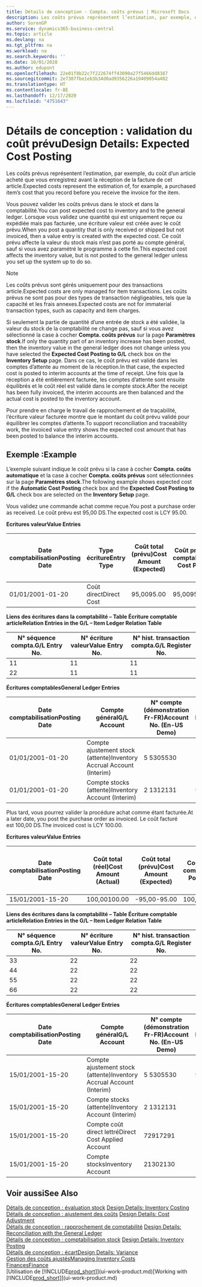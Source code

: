```yaml
---
title: Détails de conception - Compta. coûts prévus | Microsoft Docs
description: Les coûts prévus représentent l’estimation, par exemple, du coût d’un article acheté que vous enregistrez avant la réception de la facture de cet article.
author: SorenGP
ms.service: dynamics365-business-central
ms.topic: article
ms.devlang: na
ms.tgt_pltfrm: na
ms.workload: na
ms.search.keywords: ''
ms.date: 10/01/2020
ms.author: edupont
ms.openlocfilehash: 22e01f8b22c7f222674ff43090a27f5466dd8387
ms.sourcegitcommit: 2e7307fbe1eb3b34d0ad9356226a19409054a402
ms.translationtype: HT
ms.contentlocale: fr-BE
ms.lasthandoff: 12/17/2020
ms.locfileid: "4751643"
---
```

# <a name="design-details-expected-cost-posting"></a><span data-ttu-id="00d5f-103">Détails de conception : validation du coût prévu</span><span class="sxs-lookup"><span data-stu-id="00d5f-103">Design Details: Expected Cost Posting</span></span>
<span data-ttu-id="00d5f-104">Les coûts prévus représentent l’estimation, par exemple, du coût d’un article acheté que vous enregistrez avant la réception de la facture de cet article.</span><span class="sxs-lookup"><span data-stu-id="00d5f-104">Expected costs represent the estimation of, for example, a purchased item’s cost that you record before you receive the invoice for the item.</span></span>  

 <span data-ttu-id="00d5f-105">Vous pouvez valider les coûts prévus dans le stock et dans la comptabilité.</span><span class="sxs-lookup"><span data-stu-id="00d5f-105">You can post expected cost to inventory and to the general ledger.</span></span> <span data-ttu-id="00d5f-106">Lorsque vous validez une quantité qui est uniquement reçue ou expédiée mais pas facturée, une écriture valeur est créée avec le coût prévu.</span><span class="sxs-lookup"><span data-stu-id="00d5f-106">When you post a quantity that is only received or shipped but not invoiced, then a value entry is created with the expected cost.</span></span> <span data-ttu-id="00d5f-107">Ce coût prévu affecte la valeur du stock mais n’est pas porté au compte général, sauf si vous avez paramétré le programme à cette fin.</span><span class="sxs-lookup"><span data-stu-id="00d5f-107">This expected cost affects the inventory value, but is not posted to the general ledger unless you set up the system up to do so.</span></span>  

> [!NOTE]  
>  <span data-ttu-id="00d5f-108">Les coûts prévus sont gérés uniquement pour des transactions article.</span><span class="sxs-lookup"><span data-stu-id="00d5f-108">Expected costs are only managed for item transactions.</span></span> <span data-ttu-id="00d5f-109">Les coûts prévus ne sont pas pour des types de transaction négligeables, tels que la capacité et les frais annexes.</span><span class="sxs-lookup"><span data-stu-id="00d5f-109">Expected costs are not for immaterial transaction types, such as capacity and item charges.</span></span>  

 <span data-ttu-id="00d5f-110">Si seulement la partie de quantité d’une entrée de stock a été validée, la valeur du stock de la comptabilité ne change pas, sauf si vous avez sélectionné la case à cocher **Compta. coûts prévus** sur la page **Paramètres stock**.</span><span class="sxs-lookup"><span data-stu-id="00d5f-110">If only the quantity part of an inventory increase has been posted, then the inventory value in the general ledger does not change unless you have selected the **Expected Cost Posting to G/L** check box on the **Inventory Setup** page.</span></span> <span data-ttu-id="00d5f-111">Dans ce cas, le coût prévu est validé dans les comptes d’attente au moment de la réception.</span><span class="sxs-lookup"><span data-stu-id="00d5f-111">In that case, the expected cost is posted to interim accounts at the time of receipt.</span></span> <span data-ttu-id="00d5f-112">Une fois que la réception a été entièrement facturée, les comptes d’attente sont ensuite équilibrés et le coût réel est validé dans le compte stock.</span><span class="sxs-lookup"><span data-stu-id="00d5f-112">After the receipt has been fully invoiced, the interim accounts are then balanced and the actual cost is posted to the inventory account.</span></span>  

 <span data-ttu-id="00d5f-113">Pour prendre en charge le travail de rapprochement et de traçabilité, l’écriture valeur facturée montre que le montant du coût prévu validé pour équilibrer les comptes d’attente.</span><span class="sxs-lookup"><span data-stu-id="00d5f-113">To support reconciliation and traceability work, the invoiced value entry shows the expected cost amount that has been posted to balance the interim accounts.</span></span>  

## <a name="example"></a><span data-ttu-id="00d5f-114">Exemple :</span><span class="sxs-lookup"><span data-stu-id="00d5f-114">Example</span></span>  
 <span data-ttu-id="00d5f-115">L’exemple suivant indique le coût prévu si la case à cocher **Compta. coûts automatique** et la case à cocher **Compta. coûts prévus** sont sélectionnées sur la page **Paramètres stock**.</span><span class="sxs-lookup"><span data-stu-id="00d5f-115">The following example shows expected cost if the **Automatic Cost Posting** check box and the **Expected Cost Posting to G/L** check box are selected on the **Inventory Setup** page.</span></span>  

 <span data-ttu-id="00d5f-116">Vous validez une commande achat comme reçue.</span><span class="sxs-lookup"><span data-stu-id="00d5f-116">You post a purchase order as received.</span></span> <span data-ttu-id="00d5f-117">Le coût prévu est 95,00 DS.</span><span class="sxs-lookup"><span data-stu-id="00d5f-117">The expected cost is LCY 95.00.</span></span>  

 <span data-ttu-id="00d5f-118">**Ecritures valeur**</span><span class="sxs-lookup"><span data-stu-id="00d5f-118">**Value Entries**</span></span>  

|<span data-ttu-id="00d5f-119">Date comptabilisation</span><span class="sxs-lookup"><span data-stu-id="00d5f-119">Posting Date</span></span>|<span data-ttu-id="00d5f-120">Type écriture</span><span class="sxs-lookup"><span data-stu-id="00d5f-120">Entry Type</span></span>|<span data-ttu-id="00d5f-121">Coût total (prévu)</span><span class="sxs-lookup"><span data-stu-id="00d5f-121">Cost Amount (Expected)</span></span>|<span data-ttu-id="00d5f-122">Coût prévu validé en comptabilité</span><span class="sxs-lookup"><span data-stu-id="00d5f-122">Expected Cost Posted to G/L</span></span>|<span data-ttu-id="00d5f-123">Coût prévu</span><span class="sxs-lookup"><span data-stu-id="00d5f-123">Expected Cost</span></span>|<span data-ttu-id="00d5f-124">N° écriture comptable article</span><span class="sxs-lookup"><span data-stu-id="00d5f-124">Item Ledger Entry No.</span></span>|<span data-ttu-id="00d5f-125">Numéro de la séquence</span><span class="sxs-lookup"><span data-stu-id="00d5f-125">Entry No.</span></span>|  
|------------------|----------------|------------------------------|----------------------------------|-------------------|---------------------------|---------------|  
|<span data-ttu-id="00d5f-126">01/01/20</span><span class="sxs-lookup"><span data-stu-id="00d5f-126">01-01-20</span></span>|<span data-ttu-id="00d5f-127">Coût direct</span><span class="sxs-lookup"><span data-stu-id="00d5f-127">Direct Cost</span></span>|<span data-ttu-id="00d5f-128">95,00</span><span class="sxs-lookup"><span data-stu-id="00d5f-128">95.00</span></span>|<span data-ttu-id="00d5f-129">95,00</span><span class="sxs-lookup"><span data-stu-id="00d5f-129">95.00</span></span>|<span data-ttu-id="00d5f-130">Oui</span><span class="sxs-lookup"><span data-stu-id="00d5f-130">Yes</span></span>|<span data-ttu-id="00d5f-131">1</span><span class="sxs-lookup"><span data-stu-id="00d5f-131">1</span></span>|<span data-ttu-id="00d5f-132">1</span><span class="sxs-lookup"><span data-stu-id="00d5f-132">1</span></span>|  

 <span data-ttu-id="00d5f-133">**Liens des écritures dans la comptabilité – Table Écriture comptable article**</span><span class="sxs-lookup"><span data-stu-id="00d5f-133">**Relation Entries in the G/L – Item Ledger Relation Table**</span></span>  

|<span data-ttu-id="00d5f-134">N° séquence compta.</span><span class="sxs-lookup"><span data-stu-id="00d5f-134">G/L Entry No.</span></span>|<span data-ttu-id="00d5f-135">N° écriture valeur</span><span class="sxs-lookup"><span data-stu-id="00d5f-135">Value Entry No.</span></span>|<span data-ttu-id="00d5f-136">N° hist. transaction compta.</span><span class="sxs-lookup"><span data-stu-id="00d5f-136">G/L Register No.</span></span>|  
|--------------------|---------------------|-----------------------|  
|<span data-ttu-id="00d5f-137">1</span><span class="sxs-lookup"><span data-stu-id="00d5f-137">1</span></span>|<span data-ttu-id="00d5f-138">1</span><span class="sxs-lookup"><span data-stu-id="00d5f-138">1</span></span>|<span data-ttu-id="00d5f-139">1</span><span class="sxs-lookup"><span data-stu-id="00d5f-139">1</span></span>|  
|<span data-ttu-id="00d5f-140">2</span><span class="sxs-lookup"><span data-stu-id="00d5f-140">2</span></span>|<span data-ttu-id="00d5f-141">1</span><span class="sxs-lookup"><span data-stu-id="00d5f-141">1</span></span>|<span data-ttu-id="00d5f-142">1</span><span class="sxs-lookup"><span data-stu-id="00d5f-142">1</span></span>|  

 <span data-ttu-id="00d5f-143">**Écritures comptables**</span><span class="sxs-lookup"><span data-stu-id="00d5f-143">**General Ledger Entries**</span></span>  

|<span data-ttu-id="00d5f-144">Date comptabilisation</span><span class="sxs-lookup"><span data-stu-id="00d5f-144">Posting Date</span></span>|<span data-ttu-id="00d5f-145">Compte général</span><span class="sxs-lookup"><span data-stu-id="00d5f-145">G/L Account</span></span>|<span data-ttu-id="00d5f-146">N° compte (démonstration Fr-FR)</span><span class="sxs-lookup"><span data-stu-id="00d5f-146">Account No. (En-US Demo)</span></span>|<span data-ttu-id="00d5f-147">Montant</span><span class="sxs-lookup"><span data-stu-id="00d5f-147">Amount</span></span>|<span data-ttu-id="00d5f-148">Numéro de la séquence</span><span class="sxs-lookup"><span data-stu-id="00d5f-148">Entry No.</span></span>|  
|------------------|------------------|---------------------------------|------------|---------------|  
|<span data-ttu-id="00d5f-149">01/01/20</span><span class="sxs-lookup"><span data-stu-id="00d5f-149">01-01-20</span></span>|<span data-ttu-id="00d5f-150">Compte ajustement stock (attente)</span><span class="sxs-lookup"><span data-stu-id="00d5f-150">Inventory Accrual Account (Interim)</span></span>|<span data-ttu-id="00d5f-151">5 530</span><span class="sxs-lookup"><span data-stu-id="00d5f-151">5530</span></span>|<span data-ttu-id="00d5f-152">-95,00</span><span class="sxs-lookup"><span data-stu-id="00d5f-152">-95.00</span></span>|<span data-ttu-id="00d5f-153">2</span><span class="sxs-lookup"><span data-stu-id="00d5f-153">2</span></span>|  
|<span data-ttu-id="00d5f-154">01/01/20</span><span class="sxs-lookup"><span data-stu-id="00d5f-154">01-01-20</span></span>|<span data-ttu-id="00d5f-155">Compte stocks (attente)</span><span class="sxs-lookup"><span data-stu-id="00d5f-155">Inventory Account (Interim)</span></span>|<span data-ttu-id="00d5f-156">2 131</span><span class="sxs-lookup"><span data-stu-id="00d5f-156">2131</span></span>|<span data-ttu-id="00d5f-157">95,00</span><span class="sxs-lookup"><span data-stu-id="00d5f-157">95.00</span></span>|<span data-ttu-id="00d5f-158">1</span><span class="sxs-lookup"><span data-stu-id="00d5f-158">1</span></span>|  

 <span data-ttu-id="00d5f-159">Plus tard, vous pourrez valider la procédure achat comme étant facturée.</span><span class="sxs-lookup"><span data-stu-id="00d5f-159">At a later date, you post the purchase order as invoiced.</span></span> <span data-ttu-id="00d5f-160">Le coût facturé est 100,00 DS.</span><span class="sxs-lookup"><span data-stu-id="00d5f-160">The invoiced cost is LCY 100.00.</span></span>  

 <span data-ttu-id="00d5f-161">**Ecritures valeur**</span><span class="sxs-lookup"><span data-stu-id="00d5f-161">**Value Entries**</span></span>  

|<span data-ttu-id="00d5f-162">Date comptabilisation</span><span class="sxs-lookup"><span data-stu-id="00d5f-162">Posting Date</span></span>|<span data-ttu-id="00d5f-163">Coût total (réel)</span><span class="sxs-lookup"><span data-stu-id="00d5f-163">Cost Amount (Actual)</span></span>|<span data-ttu-id="00d5f-164">Coût total (prévu)</span><span class="sxs-lookup"><span data-stu-id="00d5f-164">Cost Amount (Expected)</span></span>|<span data-ttu-id="00d5f-165">Coût validé en comptabilité</span><span class="sxs-lookup"><span data-stu-id="00d5f-165">Cost Posted to G/L</span></span>|<span data-ttu-id="00d5f-166">Coût prévu</span><span class="sxs-lookup"><span data-stu-id="00d5f-166">Expected Cost</span></span>|<span data-ttu-id="00d5f-167">N° écriture comptable article</span><span class="sxs-lookup"><span data-stu-id="00d5f-167">Item Ledger Entry No.</span></span>|<span data-ttu-id="00d5f-168">Numéro de la séquence</span><span class="sxs-lookup"><span data-stu-id="00d5f-168">Entry No.</span></span>|  
|------------------|----------------------------|------------------------------|-------------------------|-------------------|---------------------------|---------------|  
|<span data-ttu-id="00d5f-169">15/01/20</span><span class="sxs-lookup"><span data-stu-id="00d5f-169">01-15-20</span></span>|<span data-ttu-id="00d5f-170">100,00</span><span class="sxs-lookup"><span data-stu-id="00d5f-170">100.00</span></span>|<span data-ttu-id="00d5f-171">-95,00</span><span class="sxs-lookup"><span data-stu-id="00d5f-171">-95.00</span></span>|<span data-ttu-id="00d5f-172">100,00</span><span class="sxs-lookup"><span data-stu-id="00d5f-172">100.00</span></span>|<span data-ttu-id="00d5f-173">Non</span><span class="sxs-lookup"><span data-stu-id="00d5f-173">No</span></span>|<span data-ttu-id="00d5f-174">1</span><span class="sxs-lookup"><span data-stu-id="00d5f-174">1</span></span>|<span data-ttu-id="00d5f-175">2</span><span class="sxs-lookup"><span data-stu-id="00d5f-175">2</span></span>|  

 <span data-ttu-id="00d5f-176">**Liens des écritures dans la comptabilité – Table Écriture comptable article**</span><span class="sxs-lookup"><span data-stu-id="00d5f-176">**Relation Entries in the G/L – Item Ledger Relation Table**</span></span>  

|<span data-ttu-id="00d5f-177">N° séquence compta.</span><span class="sxs-lookup"><span data-stu-id="00d5f-177">G/L Entry No.</span></span>|<span data-ttu-id="00d5f-178">N° écriture valeur</span><span class="sxs-lookup"><span data-stu-id="00d5f-178">Value Entry No.</span></span>|<span data-ttu-id="00d5f-179">N° hist. transaction compta.</span><span class="sxs-lookup"><span data-stu-id="00d5f-179">G/L Register No.</span></span>|  
|--------------------|---------------------|-----------------------|  
|<span data-ttu-id="00d5f-180">3</span><span class="sxs-lookup"><span data-stu-id="00d5f-180">3</span></span>|<span data-ttu-id="00d5f-181">2</span><span class="sxs-lookup"><span data-stu-id="00d5f-181">2</span></span>|<span data-ttu-id="00d5f-182">2</span><span class="sxs-lookup"><span data-stu-id="00d5f-182">2</span></span>|  
|<span data-ttu-id="00d5f-183">4</span><span class="sxs-lookup"><span data-stu-id="00d5f-183">4</span></span>|<span data-ttu-id="00d5f-184">2</span><span class="sxs-lookup"><span data-stu-id="00d5f-184">2</span></span>|<span data-ttu-id="00d5f-185">2</span><span class="sxs-lookup"><span data-stu-id="00d5f-185">2</span></span>|  
|<span data-ttu-id="00d5f-186">5</span><span class="sxs-lookup"><span data-stu-id="00d5f-186">5</span></span>|<span data-ttu-id="00d5f-187">2</span><span class="sxs-lookup"><span data-stu-id="00d5f-187">2</span></span>|<span data-ttu-id="00d5f-188">2</span><span class="sxs-lookup"><span data-stu-id="00d5f-188">2</span></span>|  
|<span data-ttu-id="00d5f-189">6</span><span class="sxs-lookup"><span data-stu-id="00d5f-189">6</span></span>|<span data-ttu-id="00d5f-190">2</span><span class="sxs-lookup"><span data-stu-id="00d5f-190">2</span></span>|<span data-ttu-id="00d5f-191">2</span><span class="sxs-lookup"><span data-stu-id="00d5f-191">2</span></span>|  

 <span data-ttu-id="00d5f-192">**Écritures comptables**</span><span class="sxs-lookup"><span data-stu-id="00d5f-192">**General Ledger Entries**</span></span>  

|<span data-ttu-id="00d5f-193">Date comptabilisation</span><span class="sxs-lookup"><span data-stu-id="00d5f-193">Posting Date</span></span>|<span data-ttu-id="00d5f-194">Compte général</span><span class="sxs-lookup"><span data-stu-id="00d5f-194">G/L Account</span></span>|<span data-ttu-id="00d5f-195">N° compte (démonstration Fr-FR)</span><span class="sxs-lookup"><span data-stu-id="00d5f-195">Account No. (En-US Demo)</span></span>|<span data-ttu-id="00d5f-196">Montant</span><span class="sxs-lookup"><span data-stu-id="00d5f-196">Amount</span></span>|<span data-ttu-id="00d5f-197">Numéro de la séquence</span><span class="sxs-lookup"><span data-stu-id="00d5f-197">Entry No.</span></span>|  
|------------------|------------------|---------------------------------|------------|---------------|  
|<span data-ttu-id="00d5f-198">15/01/20</span><span class="sxs-lookup"><span data-stu-id="00d5f-198">01-15-20</span></span>|<span data-ttu-id="00d5f-199">Compte ajustement stock (attente)</span><span class="sxs-lookup"><span data-stu-id="00d5f-199">Inventory Accrual Account (Interim)</span></span>|<span data-ttu-id="00d5f-200">5 530</span><span class="sxs-lookup"><span data-stu-id="00d5f-200">5530</span></span>|<span data-ttu-id="00d5f-201">95,00</span><span class="sxs-lookup"><span data-stu-id="00d5f-201">95.00</span></span>|<span data-ttu-id="00d5f-202">4</span><span class="sxs-lookup"><span data-stu-id="00d5f-202">4</span></span>|  
|<span data-ttu-id="00d5f-203">15/01/20</span><span class="sxs-lookup"><span data-stu-id="00d5f-203">01-15-20</span></span>|<span data-ttu-id="00d5f-204">Compte stocks (attente)</span><span class="sxs-lookup"><span data-stu-id="00d5f-204">Inventory Account (Interim)</span></span>|<span data-ttu-id="00d5f-205">2 131</span><span class="sxs-lookup"><span data-stu-id="00d5f-205">2131</span></span>|<span data-ttu-id="00d5f-206">-95,00</span><span class="sxs-lookup"><span data-stu-id="00d5f-206">-95.00</span></span>|<span data-ttu-id="00d5f-207">3</span><span class="sxs-lookup"><span data-stu-id="00d5f-207">3</span></span>|  
|<span data-ttu-id="00d5f-208">15/01/20</span><span class="sxs-lookup"><span data-stu-id="00d5f-208">01-15-20</span></span>|<span data-ttu-id="00d5f-209">Compte coût direct lettré</span><span class="sxs-lookup"><span data-stu-id="00d5f-209">Direct Cost Applied Account</span></span>|<span data-ttu-id="00d5f-210">7291</span><span class="sxs-lookup"><span data-stu-id="00d5f-210">7291</span></span>|<span data-ttu-id="00d5f-211">-100</span><span class="sxs-lookup"><span data-stu-id="00d5f-211">-100</span></span>|<span data-ttu-id="00d5f-212">6</span><span class="sxs-lookup"><span data-stu-id="00d5f-212">6</span></span>|  
|<span data-ttu-id="00d5f-213">15/01/20</span><span class="sxs-lookup"><span data-stu-id="00d5f-213">01-15-20</span></span>|<span data-ttu-id="00d5f-214">Compte stocks</span><span class="sxs-lookup"><span data-stu-id="00d5f-214">Inventory Account</span></span>|<span data-ttu-id="00d5f-215">2130</span><span class="sxs-lookup"><span data-stu-id="00d5f-215">2130</span></span>|<span data-ttu-id="00d5f-216">100</span><span class="sxs-lookup"><span data-stu-id="00d5f-216">100</span></span>|<span data-ttu-id="00d5f-217">5</span><span class="sxs-lookup"><span data-stu-id="00d5f-217">5</span></span>|  

## <a name="see-also"></a><span data-ttu-id="00d5f-218">Voir aussi</span><span class="sxs-lookup"><span data-stu-id="00d5f-218">See Also</span></span>
 <span data-ttu-id="00d5f-219">[Détails de conception : évaluation stock](design-details-inventory-costing.md) </span><span class="sxs-lookup"><span data-stu-id="00d5f-219">[Design Details: Inventory Costing](design-details-inventory-costing.md) </span></span>  
 <span data-ttu-id="00d5f-220">[Détails de conception : ajustement des coûts](design-details-cost-adjustment.md) </span><span class="sxs-lookup"><span data-stu-id="00d5f-220">[Design Details: Cost Adjustment](design-details-cost-adjustment.md) </span></span>  
 <span data-ttu-id="00d5f-221">[Détails de conception : rapprochement de comptabilité](design-details-reconciliation-with-the-general-ledger.md) </span><span class="sxs-lookup"><span data-stu-id="00d5f-221">[Design Details: Reconciliation with the General Ledger](design-details-reconciliation-with-the-general-ledger.md) </span></span>  
 <span data-ttu-id="00d5f-222">[Détails de conception : comptabilisation stock](design-details-inventory-posting.md) </span><span class="sxs-lookup"><span data-stu-id="00d5f-222">[Design Details: Inventory Posting](design-details-inventory-posting.md) </span></span>  
 [<span data-ttu-id="00d5f-223">Détails de conception : écart</span><span class="sxs-lookup"><span data-stu-id="00d5f-223">Design Details: Variance</span></span>](design-details-variance.md)  
 [<span data-ttu-id="00d5f-224">Gestion des coûts ajustés</span><span class="sxs-lookup"><span data-stu-id="00d5f-224">Managing Inventory Costs</span></span>](finance-manage-inventory-costs.md)  
 [<span data-ttu-id="00d5f-225">Finances</span><span class="sxs-lookup"><span data-stu-id="00d5f-225">Finance</span></span>](finance.md)  
 <span data-ttu-id="00d5f-226">[Utilisation de [!INCLUDE[prod_short](includes/prod_short.md)]](ui-work-product.md)</span><span class="sxs-lookup"><span data-stu-id="00d5f-226">[Working with [!INCLUDE[prod_short](includes/prod_short.md)]](ui-work-product.md)</span></span>
